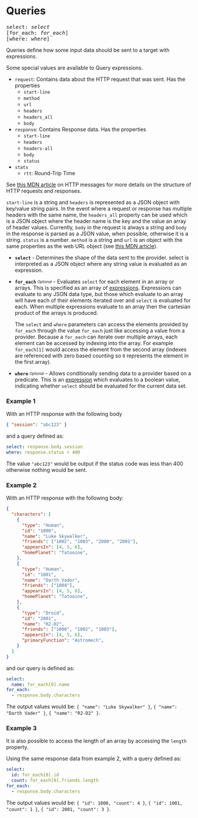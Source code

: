 # Queries

<pre>
select: <i>select</i>
[for_each: <i>for_each</i>]
[where: <i>where</i>]
</pre>

Queries define how some input data should be sent to a target with expressions.

Some special values are available to Query expressions.

- `request`: Contains data about the HTTP request that was sent. Has the properties
  - `start-line`
  - `method`
  - `url`
  - `headers`
  - `headers_all`
  - `body`
- `response`: Contains Response data. Has the properties
  - `start-line`
  - `headers`
  - `headers-all`
  - `body`
  - `status`
- `stats`
  - `rtt`: Round-Trip Time

See [this MDN article](https://developer.mozilla.org/en-US/docs/Web/HTTP/Messages) on HTTP
messages for more details on the structure of HTTP requests and responses.

`start-line` is a string and `headers` is represented as a JSON object with key/value string
pairs. In the event where a request or response has multiple headers with the same name, the
`headers_all` property can be used which is a JSON object where the header name is the key and
the value an array of header values. Currently, `body` in the request is always a string and
`body` in the response is parsed as a JSON value, when possible, otherwise it is a string.
`status` is a number. `method` is a string and `url` is an object with the same properties as
the web URL object (see [this MDN article](https://developer.mozilla.org/en-US/docs/Web/API/URL)). 

- **`select`** - Determines the shape of the data sent to the provider. select is interpreted as a
  JSON object where any string value is evaluated as an expression.
- **`for_each`** <sub><sup>*Optional*</sup></sub> - Evaluates `select` for each element in an array
  or arrays. This is specified as an array of [expressions](./common-types/expressions.md).
  Expressions can evaluate to any JSON data type, but those which evaluate to an array will have
  each of their elements iterated over and `select` is evaluated for each. When multiple expressions
  evaluate to an array then the cartesian product of the arrays is produced.

  The `select` and `where` parameters can access the elements provided by `for_each` through the
  value `for_each` just like accessing a value from a provider. Because a `for_each` can iterate
  over multiple arrays, each element can be accessed by indexing into the array. For example
  `for_each[1]` would access the element from the second array (indexes are referenced with zero
  based counting so `0` represents the element in the first array).
- **`where`** <sub><sup>*Optional*</sup></sub> - Allows conditionally sending data to a provider
  based on a predicate. This is an [expression](./common-types/expressions.md) which evaluates
  to a boolean value, indicating whether `select` should be evaluated for the current data set.

### Example 1
With an HTTP response with the following body

```json
{ "session": "abc123" }
```

and a query defined as:

```yaml
select: response.body.session
where: response.status < 400
```

The value `"abc123"` would be output if the status code was less than 400 otherwise nothing would be sent.

### Example 2
With an HTTP response with the following body:

```json
{
  "characters": [
    {
      "type": "Human",
      "id": "1000",
      "name": "Luke Skywalker",
      "friends": ["1002", "1003", "2000", "2001"],
      "appearsIn": [4, 5, 6],
      "homePlanet": "Tatooine",
    },
    {
      "type": "Human",
      "id": "1001",
      "name": "Darth Vader",
      "friends": ["1004"],
      "appearsIn": [4, 5, 6],
      "homePlanet": "Tatooine",
    },
    {
      "type": "Droid",
      "id": "2001",
      "name": "R2-D2",
      "friends": ["1000", "1002", "1003"],
      "appearsIn": [4, 5, 6],
      "primaryFunction": "Astromech",
    }
  ]
}
```

and our query is defined as:

```yaml
select:
  name: for_each[0].name
for_each:
  - response.body.characters
```

The output values would be: `{ "name": "Luke Skywalker" }`, `{ "name": "Darth Vader" }`, `{ "name": "R2-D2" }`.

### Example 3
It is also possible to access the length of an array by accessing the `length` property.

Using the same response data from example 2, with a query defined as:

```yaml
select:
  id: for_each[0].id
  count: for_each[0].friends.length
for_each:
  - response.body.characters
```

The output values would be: `{ "id": 1000, "count": 4 }`, `{ "id": 1001, "count": 1 }`, `{ "id": 2001, "count": 3 }`.
